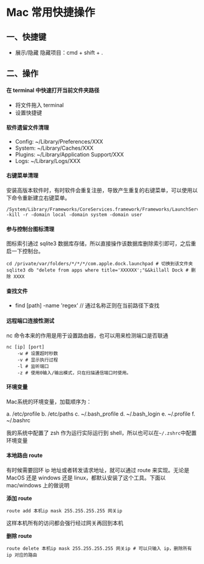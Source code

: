 # Mac 常用快捷操作

## 一、快捷键

- 展示/隐藏 隐藏项目：cmd + shift + .

## 二、操作

#### 在 terminal 中快速打开当前文件夹路径

- 将文件拖入 terminal
- 设置快捷键

#### 软件遗留文件清理

- Config: ~/Library/Preferences/XXX
- System: ~/Library/Caches/XXX
- Plugins: ~/Library/Application Support/XXX
- Logs: ~/Library/Logs/XXX

#### 右键菜单清理

安装高版本软件时，有时软件会重复注册，导致产生重复的右键菜单，可以使用以下命令重新建立右键菜单。

```shell
/System/Library/Frameworks/CoreServices.framework/Frameworks/LaunchServices.framework/Support/lsregister -kill -r -domain local -domain system -domain user
```

#### 参与控制台图标清理

图标索引通过 sqlite3 数据库存储，所以直接操作该数据库删除索引即可，之后重启一下控制台。

```shell
cd /private/var/folders/*/*/*/com.apple.dock.launchpad # 切换到该文件夹
sqlite3 db "delete from apps where title='XXXXXX';"&&killall Dock # 删除 XXXX
```

#### 查找文件

- find [path] -name 'regex' // 通过名称正则在当前路径下查找

#### 远程端口连接性测试

nc 命令本来的作用是用于设置路由器，也可以用来检测端口是否联通

```shell
nc [ip] [port]
	-w # 设置超时秒数
	-v # 显示执行过程
	-l # 监听端口
	-z # 使用0输入/输出模式，只在扫描通信端口时使用。
```

#### 环境变量

Mac系统的环境变量，加载顺序为： 

a. /etc/profile 
b. /etc/paths 
c. ~/.bash_profile 
d. ~/.bash_login 
e. ~/.profile 
f. ~/.bashrc 

我的系统中配置了 zsh 作为运行实际运行到 shell，所以也可以在`~/.zshrc`中配置环境变量

#### 本地路由 route

有时候需要回环 ip 地址或者转发请求地址，就可以通过 route 来实现。无论是 MacOS 还是 windows 还是 linux，都默认安装了这个工具。下面以 mac/windows 上的做说明

**添加 route** 

```shell
route add 本机ip mask 255.255.255.255 网关ip
```

这样本机所有的访问都会强行经过网关再回到本机

**删除 route** 

```shell
route delete 本机ip mask 255.255.255.255 网关ip # 可以只输入 ip，删除所有 ip 对应的路由
```

